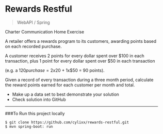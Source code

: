 Rewards Restful
===============================

> WebAPI / Spring

 
Charter Communication Home Exercise

A retailer offers a rewards program to its customers, awarding points based on each recorded purchase.

 

A customer receives 2 points for every dollar spent over $100 in each transaction, plus 1 point for every dollar spent over $50 in each transaction

(e.g. a $120 purchase = 2x$20 + 1x$50 = 90 points).

 

Given a record of every transaction during a three month period, calculate the reward points earned for each customer per month and total.

* Make up a data set to best demonstrate your solution
* Check solution into GitHub


  

------------------------------------------------------------


###To Run this project locally
```shell
$ git clone https://github.com/cylixx/rewards-restful.git
$ mvn spring-boot: run
